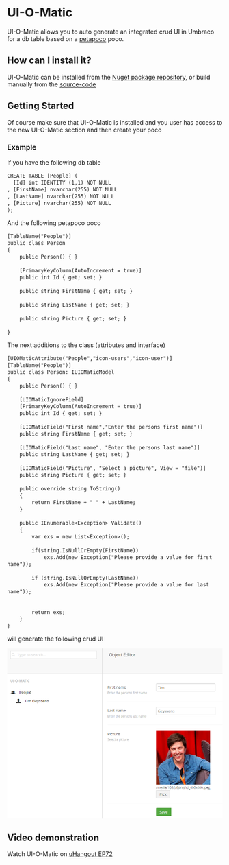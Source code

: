 # UI-O-Matic #

UI-O-Matic allows you to auto generate an integrated crud UI in Umbraco for a db table based on a [petapoco](http://www.toptensoftware.com/petapoco/) poco.

## How can I install it? ##
UI-O-Matic can be installed from the [Nuget package repository](https://www.nuget.org/packages/Nibble.Umbraco.UIOMatic/), or build manually from the [source-code](https://github.com/TimGeyssens/UIOMatic)

## Getting Started ##
Of course make sure that UI-O-Matic is installed and you user has access to the new UI-O-Matic section and then create your poco

### Example  ###
If you have the following db table

    CREATE TABLE [People] (
      [Id] int IDENTITY (1,1) NOT NULL
    , [FirstName] nvarchar(255) NOT NULL
    , [LastName] nvarchar(255) NOT NULL
    , [Picture] nvarchar(255) NOT NULL
    );

And the following petapoco poco

    [TableName("People")]
    public class Person
    {
        public Person() { }

        [PrimaryKeyColumn(AutoIncrement = true)]
        public int Id { get; set; }

        public string FirstName { get; set; }

        public string LastName { get; set; }

        public string Picture { get; set; }

    }

The next additions to the class (attributes and interface)

    [UIOMaticAttribute("People","icon-users","icon-user")]
    [TableName("People")]
    public class Person: IUIOMaticModel
    {
        public Person() { }

        [UIOMaticIgnoreField]
        [PrimaryKeyColumn(AutoIncrement = true)]
        public int Id { get; set; }

        [UIOMaticField("First name","Enter the persons first name")]
        public string FirstName { get; set; }

        [UIOMaticField("Last name", "Enter the persons last name")]
        public string LastName { get; set; }

        [UIOMaticField("Picture", "Select a picture", View = "file")]
        public string Picture { get; set; }

        public override string ToString()
        {
            return FirstName + " " + LastName;
        }

        public IEnumerable<Exception> Validate()
        {
            var exs = new List<Exception>();

            if(string.IsNullOrEmpty(FirstName))
                exs.Add(new Exception("Please provide a value for first name"));

            if (string.IsNullOrEmpty(LastName))
                exs.Add(new Exception("Please provide a value for last name"));


            return exs;
        }
    }

will generate the following crud UI

![](img/gettingstartedexample.png)

## Video demonstration ##

Watch UI-O-Matic on [uHangout EP72](https://www.youtube.com/watch?v=MUlAO85oQ4s)



